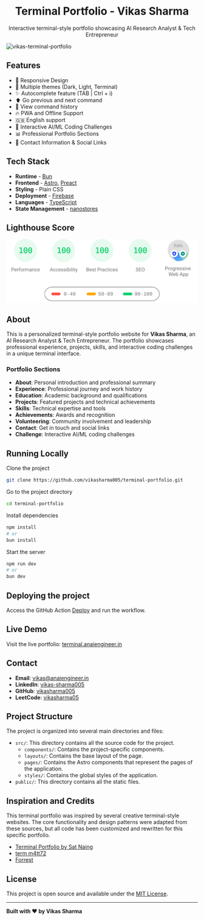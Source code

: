 <h1 align="center">
  Terminal Portfolio - Vikas Sharma
</h1>

<p align="center">
    Interactive terminal-style portfolio showcasing AI Research Analyst & Tech Entrepreneur
</p>

![vikas-terminal-portfolio](docs/terminal.anaiengineer.in.webp)

## Features

- 📱 Responsive Design
- 🎨 Multiple themes (Dark, Light, Terminal)
- ✨ Autocomplete feature (TAB | Ctrl + i)
- ⬆️ Go previous and next command
- 📖 View command history
- 🔥 PWA and Offline Support
- 🇬🇧 English support
- 🤖 Interactive AI/ML Coding Challenges
- 📊 Professional Portfolio Sections
- 🎯 Contact Information & Social Links

## Tech Stack

- **Runtime** - [Bun](https://bun.sh)
- **Frontend** - [Astro](https://astro.build/), [Preact](https://preactjs.com/)
- **Styling** - Plain CSS
- **Deployment** - [Firebase](https://firebase.google.com/)
- **Languages** - [TypeScript](https://www.typescriptlang.org/)
- **State Management** - [nanostores](https://github.com/nanostores/nanostores)

## Lighthouse Score

![lighthouse.webp](docs/lighthouse-result.svg)

## About

This is a personalized terminal-style portfolio website for **Vikas Sharma**, an AI Research Analyst & Tech Entrepreneur. The portfolio showcases professional experience, projects, skills, and interactive coding challenges in a unique terminal interface.

### Portfolio Sections
- **About**: Personal introduction and professional summary
- **Experience**: Professional journey and work history
- **Education**: Academic background and qualifications
- **Projects**: Featured projects and technical achievements
- **Skills**: Technical expertise and tools
- **Achievements**: Awards and recognition
- **Volunteering**: Community involvement and leadership
- **Contact**: Get in touch and social links
- **Challenge**: Interactive AI/ML coding challenges

## Running Locally

Clone the project

```bash
git clone https://github.com/vikasharma005/terminal-portfolio.git
```

Go to the project directory

```bash
cd terminal-portfolio
```

Install dependencies

```bash
npm install
# or
bun install
```

Start the server

```bash
npm run dev
# or
bun dev
```

## Deploying the project

Access the GitHub Action [Deploy](https://github.com/vikasharma005/terminal-portfolio/actions/workflows/deploy.yml) and run the workflow.

## Live Demo

Visit the live portfolio: [terminal.anaiengineer.in](https://terminal.anaiengineer.in)

## Contact

- **Email**: vikas@anaiengineer.in
- **LinkedIn**: [vikas-sharma005](https://www.linkedin.com/in/vikas-sharma005/)
- **GitHub**: [vikasharma005](https://github.com/vikasharma005)
- **LeetCode**: [vikasharma05](https://leetcode.com/u/vikasharma05/)

## Project Structure

The project is organized into several main directories and files:

- `src/`: This directory contains all the source code for the project.
  - `components/`: Contains the project-specific components.
  - `layouts/`: Contains the base layout of the page.
  - `pages/`: Contains the Astro components that represent the pages of the application.
  - `styles/`: Contains the global styles of the application.
- `public/`: This directory contains all the static files.

## Inspiration and Credits

This terminal portfolio was inspired by several creative terminal-style websites. The core functionality and design patterns were adapted from these sources, but all code has been customized and rewritten for this specific portfolio.

- [Terminal Portfolio by Sat Naing](https://terminal.satnaing.dev/)
- [term m4tt72](https://term.m4tt72.com/)
- [Forrest](https://fkcodes.com/)

## License

This project is open source and available under the [MIT License](LICENSE).

---

**Built with ❤️ by Vikas Sharma**
